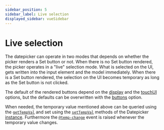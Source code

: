 ```yaml
---
sidebar_position: 5
sidebar_label: Live selection
displayed_sidebar: vueSidebar
---
```


# Live selection

The datepicker can operate in two modes that depends on whether the picker renders a Set button or not. When there is no Set button rendered, the picker operates in a "live" selection mode. What is selected on the UI, gets written into the input element and the model immediately. When there is a Set button rendered, the selection on the UI becomes temporary as long as the Set button is not clicked.

The default of the rendered buttons depend on the [display](./api#opt-display) and the [touchUI](./api#opt-touchUI) options, but the defaults can be overwritten with the [buttons](./api#opt-buttons) option.

When needed, the temporary value mentioned above can be queried using the [`getTempVal`](./api#methods-getTempVal) and set using the [`setTempVal`](./api#methods-setTempVal) methods of the Datepicker [instance](../core-concepts/instance). Furthermore the [`@temp-change`](./api#event-onTempChange) event is raised whenever the temporary value changes.

